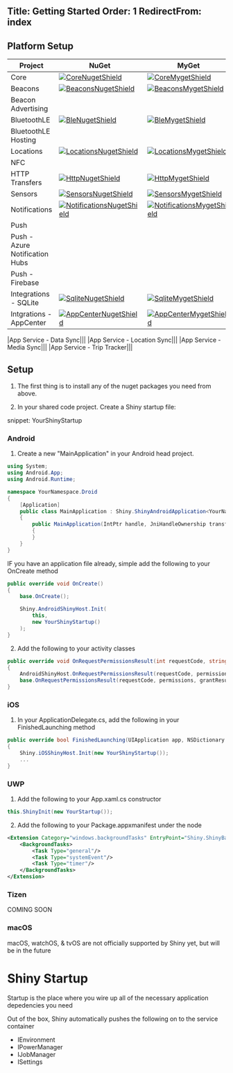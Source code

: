 Title: Getting Started
Order: 1
RedirectFrom: index
---

## Platform Setup

 
|Project|NuGet|MyGet|
|-------|-----|-----|
|Core | [![CoreNugetShield]][CoreNuget] | [![CoreMygetShield]][CoreMyget] |
|Beacons | [![BeaconsNugetShield]][BeaconsNuget] | [![BeaconsMygetShield]][BeaconsMyget] |
|Beacon Advertising|||
|BluetoothLE| [![BleNugetShield]][BleNuget] | [![BleMygetShield]][BleMyget] |
|BluetoothLE Hosting||||
|Locations| [![LocationsNugetShield]][LocationsNuget] | [![LocationsMygetShield]][LocationsMyget] |
|NFC|||
|HTTP Transfers| [![HttpNugetShield]][HttpNuget] | [![HttpMygetShield]][HttpMyget] |
|Sensors| [![SensorsNugetShield]][SensorsNuget] | [![SensorsMygetShield]][SensorsMyget] |
|Notifications| [![NotificationsNugetShield]][NotificationsNuget] | [![NotificationsMygetShield]][NotificationsMyget] |
|Push|||
|Push - Azure Notification Hubs|||
|Push - Firebase||||
|Integrations - SQLite| [![SqliteNugetShield]][SqliteNuget] | [![SqliteMygetShield]][SqliteMyget] |
|Intgrations - AppCenter| [![AppCenterNugetShield]][AppCenterNuget] | [![AppCenterMygetShield]][AppCenterMyget] |

|App Service - Data Sync|||
|App Service - Location Sync|||
|App Service - Media Sync|||
|App Service - Trip Tracker|||

[BeaconsNugetShield]: https://img.shields.io/nuget/v/Shiny.Beacons.svg
[BeaconsNuget]: https://www.nuget.org/packages/Shiny.Beacons/
[BeaconsMygetShield]: https://img.shields.io/myget/acrfeed/vpre/Shiny.Beacons.svg
[BeaconsMyget]: https://www.myget.org/feed/acrfeed/package/nuget/Shiny.Beacons

[CoreNugetShield]: https://img.shields.io/nuget/v/Shiny.Core.svg
[CoreNuget]: https://www.nuget.org/packages/Shiny.Core/
[CoreMygetShield]: https://img.shields.io/myget/acrfeed/vpre/Shiny.Core.svg
[CoreMyget]: https://www.myget.org/feed/acrfeed/package/nuget/Shiny.Core

[BleNugetShield]: https://img.shields.io/nuget/v/Shiny.BluetoothLE.svg
[BleNuget]: https://www.nuget.org/packages/Shiny.BluetoothLE/
[BleMygetShield]: https://img.shields.io/myget/acrfeed/vpre/Shiny.BluetoothLE.svg
[BleMyget]: https://www.myget.org/feed/acrfeed/package/nuget/Shiny.BluetoothLE

[LocationsNugetShield]: https://img.shields.io/nuget/v/Shiny.Locations.svg
[LocationsNuget]: https://www.nuget.org/packages/Shiny.Locations/
[LocationsMygetShield]: https://img.shields.io/myget/acrfeed/vpre/Shiny.Locations.svg
[LocationsMyget]: https://www.myget.org/feed/acrfeed/package/nuget/Shiny.Locations

[SensorsNugetShield]: https://img.shields.io/nuget/v/Shiny.Sensors.svg
[SensorsNuget]: https://www.nuget.org/packages/Shiny.Sensors/
[SensorsMygetShield]: https://img.shields.io/myget/acrfeed/vpre/Shiny.Sensors.svg
[SensorsMyget]: https://www.myget.org/feed/acrfeed/package/nuget/Shiny.Sensors

[HttpNugetShield]: https://img.shields.io/nuget/v/Shiny.Net.Http.svg
[HttpNuget]: https://www.nuget.org/packages/Shiny.Net.Http/
[HttpMygetShield]: https://img.shields.io/myget/acrfeed/vpre/Shiny.Net.Http.svg
[HttpMyget]: https://www.myget.org/feed/acrfeed/package/nuget/Shiny.Net.Http

[NotificationsNugetShield]: https://img.shields.io/nuget/v/Shiny.Notifications.svg
[NotificationsNuget]: https://www.nuget.org/packages/Shiny.Notifications/
[NotificationsMygetShield]: https://img.shields.io/myget/acrfeed/vpre/Shiny.Notifications.svg
[NotificationsMyget]: https://www.myget.org/feed/acrfeed/package/nuget/Shiny.Notifications

[SqliteNugetShield]: https://img.shields.io/nuget/v/Shiny.Integrations.Sqlite.svg
[SqliteNuget]: https://www.nuget.org/packages/Shiny.Integrations.Sqlite/
[SqliteMygetShield]: https://img.shields.io/myget/acrfeed/vpre/Shiny.Integrations.Sqlite.svg
[SqliteMyget]: https://www.myget.org/feed/acrfeed/package/nuget/Shiny.Integrations.Sqlite

[AppCenterNugetShield]: https://img.shields.io/nuget/v/Shiny.Logging.AppCenter.svg
[AppCenterNuget]: https://www.nuget.org/packages/Shiny.Logging.AppCenter/
[AppCenterMygetShield]: https://img.shields.io/myget/acrfeed/vpre/Shiny.Logging.AppCenter.svg
[AppCenterMyget]: https://www.myget.org/feed/acrfeed/package/nuget/Shiny.Logging.AppCenter

## Setup

1. The first thing is to install any of the nuget packages you need from above.  

2. In your shared code project.  Create a Shiny startup file:

snippet: YourShinyStartup

### Android

1. Create a new "MainApplication" in your Android head project.

```csharp
using System;
using Android.App;
using Android.Runtime;

namespace YourNamespace.Droid
{
    [Application]
    public class MainApplication : Shiny.ShinyAndroidApplication<YourNamespace.YourShinyStartup>
    {
        public MainApplication(IntPtr handle, JniHandleOwnership transfer) : base(handle, transfer)
        {
        }
    }
}

```

IF you have an application file already, simple add the following to your OnCreate method

```csharp
public override void OnCreate()
{
    base.OnCreate();

    Shiny.AndroidShinyHost.Init(
        this,
        new YourShinyStartup()
    );
}
```


2. Add the following to your activity classes

```csharp
public override void OnRequestPermissionsResult(int requestCode, string[] permissions, [GeneratedEnum] Permission[] grantResults)
{
    AndroidShinyHost.OnRequestPermissionsResult(requestCode, permissions, grantResults);
    base.OnRequestPermissionsResult(requestCode, permissions, grantResults);
}
```

### iOS

1. In your ApplicationDelegate.cs, add the following in your FinishedLaunching method
```csharp
public override bool FinishedLaunching(UIApplication app, NSDictionary options)
{
    Shiny.iOSShinyHost.Init(new YourShinyStartup());
    ...
}
```

### UWP

1. Add the following to your App.xaml.cs constructor

```csharp
this.ShinyInit(new YourStartup());
```

2. Add the following to your Package.appxmanifest under the <Application><Extensions> node

```xml
<Extension Category="windows.backgroundTasks" EntryPoint="Shiny.ShinyBackgroundTask">
    <BackgroundTasks>
        <Task Type="general"/>
        <Task Type="systemEvent"/>
        <Task Type="timer"/>
    </BackgroundTasks>
</Extension>
```

### Tizen
COMING SOON

### macOS
macOS, watchOS, & tvOS are not officially supported by Shiny yet, but will be in the future

# Shiny Startup

Startup is the place where you wire up all of the necessary application depedencies you need


Out of the box, Shiny automatically pushes the following on to the service container

* IEnvironment
* IPowerManager
* IJobManager
* ISettings
